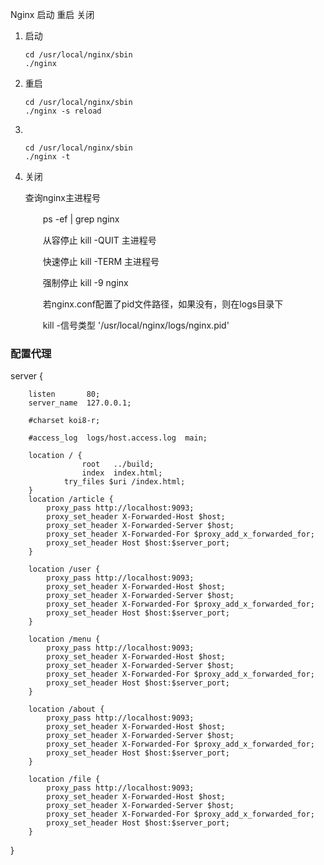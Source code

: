 Nginx 启动 重启 关闭

1. 启动

   ```shell
   cd /usr/local/nginx/sbin
   ./nginx
   ```

2. 重启

   ```shell
   cd /usr/local/nginx/sbin
   ./nginx -s reload
   ```

3. ​

   ```shell
   cd /usr/local/nginx/sbin
   ./nginx -t
   ```

4. 关闭

     查询nginx主进程号

   　　ps -ef | grep nginx

   　　从容停止   kill -QUIT 主进程号

   　　快速停止   kill -TERM 主进程号

   　　强制停止   kill -9 nginx

   　　若nginx.conf配置了pid文件路径，如果没有，则在logs目录下

   　　kill -信号类型 '/usr/local/nginx/logs/nginx.pid'



### 配置代理

server {

        listen       80;
        server_name  127.0.0.1;

        #charset koi8-r;

        #access_log  logs/host.access.log  main;

        location / {
                    root   ../build;
                    index  index.html;
        	    try_files $uri /index.html;
        }
        location /article {
            proxy_pass http://localhost:9093;
            proxy_set_header X-Forwarded-Host $host;
            proxy_set_header X-Forwarded-Server $host;
            proxy_set_header X-Forwarded-For $proxy_add_x_forwarded_for;
            proxy_set_header Host $host:$server_port;
        }

        location /user {
            proxy_pass http://localhost:9093;
            proxy_set_header X-Forwarded-Host $host;
            proxy_set_header X-Forwarded-Server $host;
            proxy_set_header X-Forwarded-For $proxy_add_x_forwarded_for;
            proxy_set_header Host $host:$server_port;
        }

        location /menu {
            proxy_pass http://localhost:9093;
            proxy_set_header X-Forwarded-Host $host;
            proxy_set_header X-Forwarded-Server $host;
            proxy_set_header X-Forwarded-For $proxy_add_x_forwarded_for;
            proxy_set_header Host $host:$server_port;
        }

        location /about {
            proxy_pass http://localhost:9093;
            proxy_set_header X-Forwarded-Host $host;
            proxy_set_header X-Forwarded-Server $host;
            proxy_set_header X-Forwarded-For $proxy_add_x_forwarded_for;
            proxy_set_header Host $host:$server_port;
        }

        location /file {
            proxy_pass http://localhost:9093;
            proxy_set_header X-Forwarded-Host $host;
            proxy_set_header X-Forwarded-Server $host;
            proxy_set_header X-Forwarded-For $proxy_add_x_forwarded_for;
            proxy_set_header Host $host:$server_port;
        }

}
